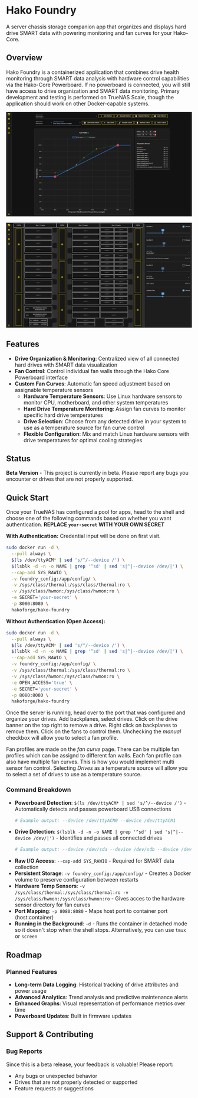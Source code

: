 # Hako Foundry

A server chassis storage companion app that organizes and displays hard drive SMART data with powering monitoring and fan curves for your Hako-Core.

## Overview

Hako Foundry is a containerized application that combines drive health monitoring through SMART data analysis with hardware control capabilities via the Hako-Core Powerboard. If no powerboard is connected, you will still have access to drive organization and SMART data monitoring. Primary development and testing is performed on TrueNAS Scale, though the application should work on other Docker-capable systems.

![Hako Foundry Demo 1](res/demo/demo1.png)

![Hako Foundry Demo 2](res/demo/demo2.png)

## Features

- **Drive Organization & Monitoring**: Centralized view of all connected hard drives with SMART data visualization
- **Fan Control**: Control individual fan walls through the Hako Core Powerboard interface
- **Custom Fan Curves**: Automatic fan speed adjustment based on assignable temperature sensors
  - **Hardware Temperature Sensors**: Use Linux hardware sensors to monitor CPU, motherboard, and other system temperatures
  - **Hard Drive Temperature Monitoring**: Assign fan curves to monitor specific hard drive temperatures
  - **Drive Selection**: Choose from any detected drive in your system to use as a temperature source for fan curve control
  - **Flexible Configuration**: Mix and match Linux hardware sensors with drive temperatures for optimal cooling strategies

## Status

**Beta Version** - This project is currently in beta. Please report any bugs you encounter or drives that are not properly supported.

## Quick Start

Once your TrueNAS has configured a pool for apps, head to the shell and choose one of the following commands based on whether you want authentication. **REPLACE `your-secret` WITH YOUR OWN SECRET**

**With Authentication:**
Credential input will be done on first visit.
```bash
sudo docker run -d \
  --pull always \
  $(ls /dev/ttyACM* | sed 's/^/--device /') \
  $(lsblk -d -n -o NAME | grep '^sd' | sed 's|^|--device /dev/|') \
  --cap-add SYS_RAWIO \
  -v foundry_config:/app/config/ \
  -v /sys/class/thermal:/sys/class/thermal:ro \
  -v /sys/class/hwmon:/sys/class/hwmon:ro \
  -e SECRET='your-secret' \
  -p 8080:8080 \
  hakoforge/hako-foundry
```

**Without Authentication (Open Access):**
```bash
sudo docker run -d \
  --pull always \
  $(ls /dev/ttyACM* | sed 's/^/--device /') \
  $(lsblk -d -n -o NAME | grep '^sd' | sed 's|^|--device /dev/|') \
  --cap-add SYS_RAWIO \
  -v foundry_config:/app/config/ \
  -v /sys/class/thermal:/sys/class/thermal:ro \
  -v /sys/class/hwmon:/sys/class/hwmon:ro \
  -e OPEN_ACCESS='true' \
  -e SECRET='your-secret' \
  -p 8080:8080 \
  hakoforge/hako-foundry
```

Once the server is running, head over to the port that was configured and organize your drives. 
Add backplanes, select drives. Click on the drive banner on the top right to remove a drive. Right click on backplanes to remove them. Click on the fans to control them. Unchecking the *manual* checkbox will allow you to select a fan profile.

Fan profiles are made on the *fan curve* page. There can be multiple fan profiles which can be assignd to different fan walls. Each fan profile can also have multiple fan curves. This is how you would implement multi sensor fan control. Selecting *Drives* as a temperature source will allow you to select a set of drives to use as a temperature source. 

### Command Breakdown

- **Powerboard Detection**: `$(ls /dev/ttyACM* | sed 's/^/--device /')` - Automatically detects and passes powerboard USB connections
  ```bash
  # Example output: --device /dev/ttyACM0 --device /dev/ttyACM1
  ```
- **Drive Detection**: `$(lsblk -d -n -o NAME | grep '^sd' | sed 's|^|--device /dev/|')` - Identifies and passes all connected drives
  ```bash
  # Example output: --device /dev/sda --device /dev/sdb --device /dev/sdc --device /dev/sdd
  ```
- **Raw I/O Access**: `--cap-add SYS_RAWIO` - Required for SMART data collection
- **Persistent Storage**: `-v foundry_config:/app/config/` - Creates a Docker volume to preserve configuration between restarts
- **Hardware Temp Sensors**: `-v /sys/class/thermal:/sys/class/thermal:ro -v /sys/class/hwmon:/sys/class/hwmon:ro`  - Gives acces to the hardware sensor directory for fan curves
- **Port Mapping**: `-p 8080:8080` - Maps host port to container port (host:container)
- **Running in the Background**: `-d` - Runs the container in detached mode so it doesn't stop when the shell stops. Alternatively, you can use `tmux` or `screen`

## Roadmap

### Planned Features

- **Long-term Data Logging**: Historical tracking of drive attributes and power usage
- **Advanced Analytics**: Trend analysis and predictive maintenance alerts
- **Enhanced Graphs**: Visual representation of performance metrics over time
- **Powerboard Updates**: Built in firmware updates

## Support & Contributing

### Bug Reports

Since this is a beta release, your feedback is valuable! Please report:
- Any bugs or unexpected behavior
- Drives that are not properly detected or supported
- Feature requests or suggestions
